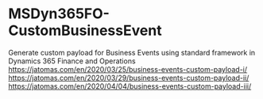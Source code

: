# MSDyn365FO-CustomBusinessEvent
Generate custom payload for Business Events using standard framework in Dynamics 365 Finance and Operations
https://jatomas.com/en/2020/03/25/business-events-custom-payload-i/
https://jatomas.com/en/2020/03/29/business-events-custom-payload-ii/
https://jatomas.com/en/2020/04/04/business-events-custom-payload-iii/
